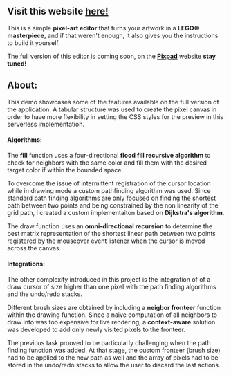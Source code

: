 ## Visit this website <a href="https://pixpad.github.io/playground/">here!</a>

This is a simple **pixel-art editor** that turns your artwork in a **LEGO© masterpiece**, and if that weren't enough, it also gives you the instructions to build it yourself. 

The full version of this editor is coming soon, on the <a href="https://pixpad.github.io/pixpad/gallery">**Pixpad**</a> website **stay tuned!**

## About:

This demo showcases some of the features available on the full version of the application. A tabular structure was used to create the pixel canvas in order to have more flexibility in setting the CSS styles for the preview in this serverless implementation.

#### Algorithms:

The **fill** function uses a four-directional **flood fill recursive algorithm** to check for neighbors with the same color and fill them with the desired target color if within the bounded space.

To overcome the issue of intermittent registration of the cursor location while in drawing mode a custom pathfinding algorithm was used. Since standard path finding algorithms are only focused on finding the shortest path between two points and being constrained by the non linearity of the grid path, I created a custom implementaiton based on **Dijkstra's algorithm**.

The draw function uses an **omni-directional recursion** to determine the best matrix representation of the shortest linear path between two points registered by the mouseover event listener when the cursor is moved across the canvas.

#### Integrations:

The other complexity introduced in this project is the integration of of a draw cursor of size higher than one pixel with the path finding algorithms and the undo/redo stacks. 

Different brush sizes are obtained by including a **neigbor fronteer** function within the drawing function. Since a naive computation of all neighbors to draw into was too expensive for live rendering, a **context-aware** solution was developed to add only newly visited pixels to the fronteer. 

The previous task prooved to be particularly challenging when the path finding function was added. At that stage, the custom fronteer (brush size) had to be applied to the new path as well and the array of pixels had to be stored in the undo/redo stacks to allow the user to discard the last actions. 


